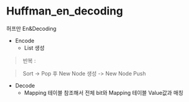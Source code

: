 # Huffman_en_decoding
허프만 En&amp;Decoding



- Encode
  - List 생성 

> ​          반복 :

> ​          Sort -> Pop 후 New Node 생성 ->  New Node Push



- Decode
  -  Mapping 테이블 참조해서 전체 bit와 Mapping 테이블 Value값과 매칭



